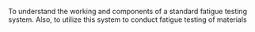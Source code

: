  To understand the working and components of a standard fatigue testing system. Also, to utilize this system to conduct fatigue testing of materials
